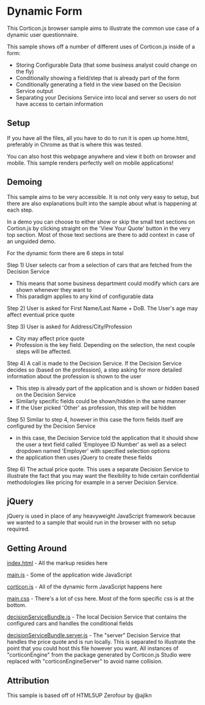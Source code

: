 # Dynamic Form
This Corticon.js browser sample aims to illustrate the common use case of a dynamic user questionnaire.

This sample shows off a number of different uses of Corticon.js inside of a form:
- Storing Configurable Data (that some business analyst could change on the fly)
- Conditionally showing a field/step that is already part of the form
- Conditionally generating a field in the view based on the Decision Service output
- Separating your Decisions Service into local and server so users do not have access to certain information

## Setup
If you have all the files, all you have to do to run it is open up home.html, preferably in Chrome as that is where this was tested.

You can also host this webpage anywhere and view it both on browser and mobile. This sample renders perfectly well on mobile applications!

## Demoing
This sample aims to be very accessible. It is not only very easy to setup, but there are also explanations built into the sample about what is happening at each step.

In a demo you can choose to either show or skip the small text sections on Cortion.js by clicking straight on the 'View Your Quote' button in the very top section. Most of those text sections are there to add context in case of an unguided demo.

For the dynamic form there are 6 steps in total

Step 1) User selects car from a selection of cars that are fetched from the Decision Service
- This means that some business department could modify which cars are shown whenever they want to
- This paradigm applies to any kind of configurable data

Step 2) User is asked for First Name/Last Name + DoB. The User's age may affect eventual price quote

Step 3) User is asked for Address/City/Profession
- City may affect price quote
- Profession is the key field. Depending on the selection, the next couple steps will be affected.

Step 4) A call is made to the Decision Service. If the Decision Service decides so (based on the profession), a step asking for more detailed information about the profession is shown to the user
- This step is already part of the application and is shown or hidden based on the Decision Service
- Similarly specific fields could be shown/hidden in the same manner
- If the User picked 'Other' as profession, this step will be hidden

Step 5) Similar to step 4, however in this case the form fields itself are configured by the Decision Service
- in this case, the Decision Service told the application that it should show the user a text field called 'Employee ID Number' as well as a select dropdown named 'Employer' with specified selection options
- the application then uses jQuery to create these fields

Step 6) The actual price quote. This uses a separate Decision Service to illustrate the fact that you may want the flexibility to hide certain confidential methodologies like pricing for example in a server Decision Service.

## jQuery
jQuery is used in place of any heavyweight JavaScript framework because we wanted to a sample that would run in the browser with no setup required.

## Getting Around
[index.html](index.html) - All the markup resides here

[main.js](assets/js/main.js) - Some of the application wide JavaScript

[corticon.js](assets/js/corticon.js) - All of the dynamic form JavaScript happens here

[main.css](assets/css/main.css) - There's a lot of css here. Most of the form specific css is at the bottom.

[decisionServiceBundle.js](corticon/decisionServiceBundle.js) - The local Decision Service that contains the configured cars and handles the conditional fields

[decisionServiceBundle.server.js](corticion/decisionServiceBundle.server.js) - The "server" Decision Service that handles the price quote and is run locally. This is separated to illustrate the point that you could host this file however you want. All instances of "corticonEngine" from the package generated by Corticon.js Studio were replaced with "corticonEngineServer" to avoid name collision.

## Attribution
This sample is based off of HTML5UP Zerofour by @ajlkn
